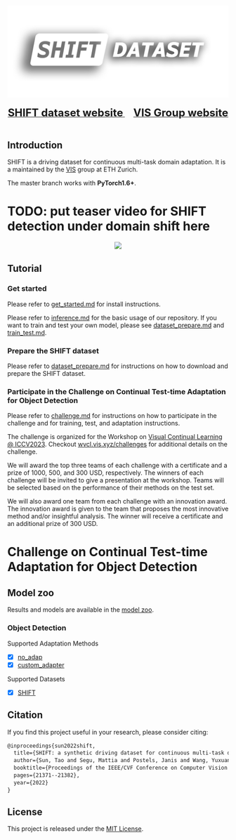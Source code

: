 <div align="center">
  <img src="resources/shift-logo.png" width="600"/>
  <div>&nbsp;</div>
  <div align="center">
    <a href="https://www.vis.xyz/shift/">
    <b><font size="5">SHIFT dataset website</font></b>
    </a>
    &nbsp;&nbsp;&nbsp;&nbsp;
    <a href="https://www.vis.xyz/">
    <b><font size="5">VIS Group website</font></b>
    </a>
  </div>
  <div>&nbsp;</div>
</div>

## Introduction

SHIFT is a driving dataset for continuous multi-task domain adaptation. It is a maintained by the [VIS](https://www.vis.xyz/) group at ETH Zurich.

The master branch works with **PyTorch1.6+**.

# TODO: put teaser video for SHIFT detection under domain shift here
<div align="center">
  <img src="https://user-images.githubusercontent.com/24663779/103343312-c724f480-4ac6-11eb-9c22-b56f1902584e.gif" width="800"/>
</div>

## Tutorial
### Get started

Please refer to [get_started.md](docs/get_started.md) for install instructions.

Please refer to [inference.md](docs/inference.md) for the basic usage of our repository. If you want to train and test your own model, please see [dataset_prepare.md](docs/dataset_prepare.md) and [train_test.md](docs/train_test.md).

### Prepare the SHIFT dataset

Please refer to [dataset_prepare.md](docs/get_started.md) for instructions on how to download and prepare the SHIFT dataset.

### Participate in the Challenge on Continual Test-time Adaptation for Object Detection

Please refer to [challenge.md](docs/challenge.md) for instructions on how to participate in the challenge and for training, test, and adaptation instructions.

The challenge is organized for the Workshop on [Visual Continual Learning @ ICCV2023](wvcl.vis.xyz). Checkout [wvcl.vis.xyz/challenges](https://wvcl.vis.xyz/challenges) for additional details on the challenge. 

We will award the top three teams of each challenge with a certificate and a prize of 1000, 500, and 300 USD, respectively. The winners of each challenge will be invited to give a presentation at the workshop. Teams will be selected based on the performance of their methods on the test set.

We will also award one team from each challenge with an innovation award. The innovation award is given to the team that proposes the most innovative method and/or insightful analysis. The winner will receive a certificate and an additional prize of 300 USD.

# Challenge on Continual Test-time Adaptation for Object Detection

## Model zoo

Results and models are available in the [model zoo](docs/model_zoo.md).

### Object Detection

Supported Adaptation Methods
- [x] [no_adap](configs/continuous/no_adap_yolox)
- [x] [custom_adapter](configs/continuous/custom_adapter_yolox)

Supported Datasets

- [x] [SHIFT](https://www.vis.xyz/shift/)


## Citation

If you find this project useful in your research, please consider citing:

```latex
@inproceedings{sun2022shift,
  title={SHIFT: a synthetic driving dataset for continuous multi-task domain adaptation},
  author={Sun, Tao and Segu, Mattia and Postels, Janis and Wang, Yuxuan and Van Gool, Luc and Schiele, Bernt and Tombari, Federico and Yu, Fisher},
  booktitle={Proceedings of the IEEE/CVF Conference on Computer Vision and Pattern Recognition},
  pages={21371--21382},
  year={2022}
}
```

## License

This project is released under the [MIT License](LICENSE).
